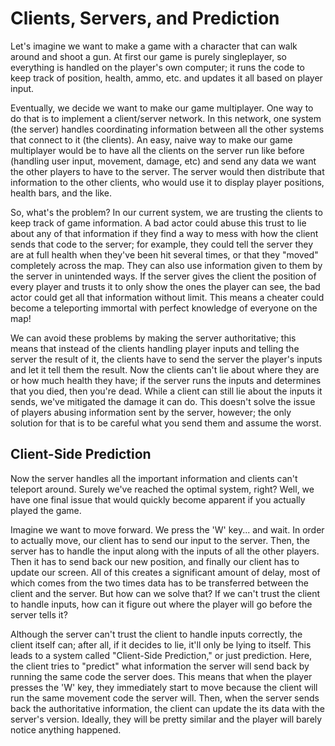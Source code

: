 # Clients, Servers, and Prediction

Let's imagine we want to make a game with a character that can walk around and shoot a gun. At first our game is purely singleplayer, so everything is handled on the player's own computer; it runs the code to keep track of position, health, ammo, etc. and updates it all based on player input.

Eventually, we decide we want to make our game multiplayer. One way to do that is to implement a client/server network. In this network, one system (the server) handles coordinating information between all the other systems that connect to it (the clients). An easy, naive way to make our game multiplayer would be to have all the clients on the server run like before (handling user input, movement, damage, etc) and send any data we want the other players to have to the server. The server would then distribute that information to the other clients, who would use it to display player positions, health bars, and the like.

So, what's the problem? In our current system, we are trusting the clients to keep track of game information. A bad actor could abuse this trust to lie about any of that information if they find a way to mess with how the client sends that code to the server; for example, they could tell the server they are at full health when they've been hit several times, or that they "moved" completely across the map. They can also use information given to them by the server in unintended ways. If the server gives the client the position of every player and trusts it to only show the ones the player can see, the bad actor could get all that information without limit. This means a cheater could become a teleporting immortal with perfect knowledge of everyone on the map!

We can avoid these problems by making the server authoritative; this means that instead of the clients handling player inputs and telling the server the result of it, the clients have to send the server the player's inputs and let it tell them the result. Now the clients can't lie about where they are or how much health they have; if the server runs the inputs and determines that you died, then you're dead. While a client can still lie about the inputs it sends, we've mitigated the damage it can do. This doesn't solve the issue of players abusing information sent by the server, however; the only solution for that is to be careful what you send them and assume the worst.

## Client-Side Prediction

Now the server handles all the important information and clients can't teleport around. Surely we've reached the optimal system, right? Well, we have one final issue that would quickly become apparent if you actually played the game. 

Imagine we want to move forward. We press the 'W' key... and wait. In order to actually move, our client has to send our input to the server. Then, the server has to handle the input along with the inputs of all the other players. Then it has to send back our new position, and finally our client has to update our screen. All of this creates a significant amount of delay, most of which comes from the two times data has to be transferred between the client and the server. But how can we solve that? If we can't trust the client to handle inputs, how can it figure out where the player will go before the server tells it?

Although the server can't trust the client to handle inputs correctly, the client itself can; after all, if it decides to lie, it'll only be lying to itself. This leads to a system called "Client-Side Prediction," or just prediction. Here, the client tries to "predict" what information the server will send back by running the same code the server does. This means that when the player presses the 'W' key, they immediately start to move because the client will run the same movement code the server will. Then, when the server sends back the authoritative information, the client can update the its data with the server's version. Ideally, they will be pretty similar and the player will barely notice anything happened.

